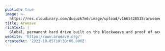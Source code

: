 ```yaml
---
publish: true
image: >-
  https://res.cloudinary.com/duquzk7m6/image/upload/v1665428535/arweave_nrjgyo.png
title: Arweave
richtext: |
  Global, permanent hard drive built on the blockweave and proof of access.
website: 'https://www.arweave.org/'
createdAt: '2022-10-05T18:30:00.000Z'
---
```


